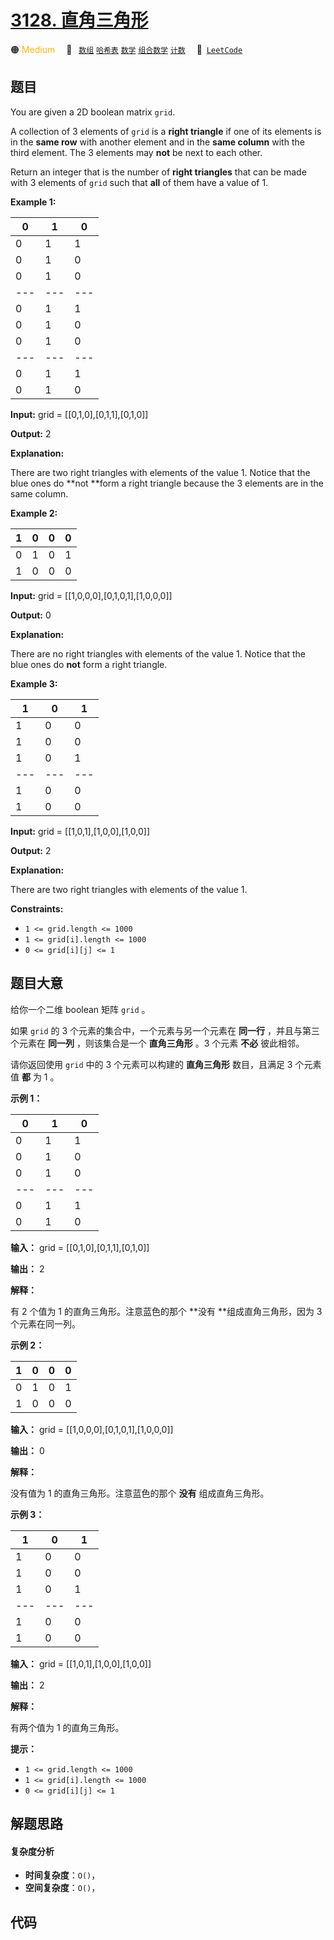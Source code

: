 # [3128. 直角三角形](https://leetcode.com/problems/right-triangles)

🟠 <font color=#ffb800>Medium</font>&emsp; 🔖&ensp; [`数组`](/outline/tag/array.md) [`哈希表`](/outline/tag/hash-table.md) [`数学`](/outline/tag/math.md) [`组合数学`](/outline/tag/combinatorics.md) [`计数`](/outline/tag/counting.md)&emsp; 🔗&ensp;[`LeetCode`](https://leetcode.com/problems/right-triangles)

## 题目

You are given a 2D boolean matrix `grid`.

A collection of 3 elements of `grid` is a **right triangle** if one of its
elements is in the **same row** with another element and in the **same
column** with the third element. The 3 elements may **not** be next to each
other.

Return an integer that is the number of **right triangles** that can be made
with 3 elements of `grid` such that **all** of them have a value of 1.



**Example 1:**

0 | 1 | 0  
---|---|---  
0 | 1 | 1  
0 | 1 | 0  
0 | 1 | 0  
---|---|---  
0 | 1 | 1  
0 | 1 | 0  
0 | 1 | 0  
---|---|---  
0 | 1 | 1  
0 | 1 | 0  
  
**Input:** grid = [[0,1,0],[0,1,1],[0,1,0]]

**Output:** 2

**Explanation:**

There are two right triangles with elements of the value 1. Notice that the
blue ones do **not  **form a right triangle because the 3 elements are in the
same column.

**Example 2:**

1 | 0 | 0 | 0  
---|---|---|---  
0 | 1 | 0 | 1  
1 | 0 | 0 | 0  
  
**Input:** grid = [[1,0,0,0],[0,1,0,1],[1,0,0,0]]

**Output:** 0

**Explanation:**

There are no right triangles with elements of the value 1.  Notice that the
blue ones do **not** form a right triangle.

**Example 3:**

1 | 0 | 1  
---|---|---  
1 | 0 | 0  
1 | 0 | 0  
1 | 0 | 1  
---|---|---  
1 | 0 | 0  
1 | 0 | 0  
  
**Input:** grid = [[1,0,1],[1,0,0],[1,0,0]]

**Output:** 2

**Explanation:**

There are two right triangles with elements of the value 1.



**Constraints:**

  * `1 <= grid.length <= 1000`
  * `1 <= grid[i].length <= 1000`
  * `0 <= grid[i][j] <= 1`


## 题目大意

给你一个二维 boolean 矩阵 `grid` 。

如果 `grid` 的 3 个元素的集合中，一个元素与另一个元素在 **同一行** ，并且与第三个元素在 **同一列** ，则该集合是一个
**直角三角形** 。3 个元素 **不必** 彼此相邻。

请你返回使用 `grid` 中的 3 个元素可以构建的 **直角三角形** 数目，且满足 3 个元素值 **都**  为 1 。



**示例 1：**

0 | 1 | 0  
---|---|---  
0 | 1 | 1  
0 | 1 | 0  
0 | 1 | 0  
---|---|---  
0 | 1 | 1  
0 | 1 | 0  
  
**输入：** grid = [[0,1,0],[0,1,1],[0,1,0]]

**输出：** 2

**解释：**

有 2 个值为 1 的直角三角形。注意蓝色的那个 **没有  **组成直角三角形，因为 3 个元素在同一列。

**示例 2：**

1 | 0 | 0 | 0  
---|---|---|---  
0 | 1 | 0 | 1  
1 | 0 | 0 | 0  
  
**输入：** grid = [[1,0,0,0],[0,1,0,1],[1,0,0,0]]

**输出：** 0

**解释：**

没有值为 1 的直角三角形。注意蓝色的那个 **没有** 组成直角三角形。

**示例 3：**

1 | 0 | 1  
---|---|---  
1 | 0 | 0  
1 | 0 | 0  
1 | 0 | 1  
---|---|---  
1 | 0 | 0  
1 | 0 | 0  
  
**输入：** grid = [[1,0,1],[1,0,0],[1,0,0]]

**输出：** 2

**解释：**

有两个值为 1 的直角三角形。



**提示：**

  * `1 <= grid.length <= 1000`
  * `1 <= grid[i].length <= 1000`
  * `0 <= grid[i][j] <= 1`


## 解题思路

#### 复杂度分析

- **时间复杂度**：`O()`，
- **空间复杂度**：`O()`，

## 代码

```javascript

```